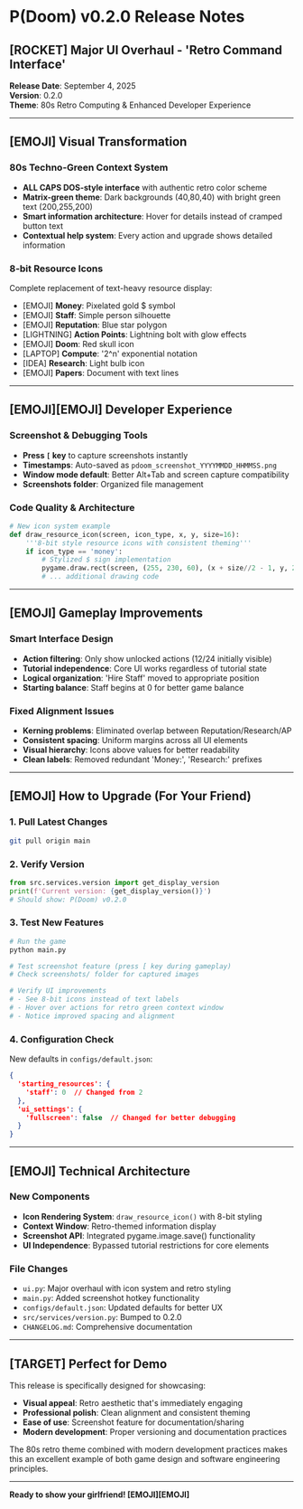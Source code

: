 # P(Doom) v0.2.0 Release Notes

## [ROCKET] Major UI Overhaul - 'Retro Command Interface'

**Release Date**: September 4, 2025  
**Version**: 0.2.0  
**Theme**: 80s Retro Computing & Enhanced Developer Experience

---

## [EMOJI] Visual Transformation

### 80s Techno-Green Context System
- **ALL CAPS DOS-style interface** with authentic retro color scheme
- **Matrix-green theme**: Dark backgrounds (40,80,40) with bright green text (200,255,200)
- **Smart information architecture**: Hover for details instead of cramped button text
- **Contextual help system**: Every action and upgrade shows detailed information

### 8-bit Resource Icons
Complete replacement of text-heavy resource display:
- [EMOJI] **Money**: Pixelated gold $ symbol
- [EMOJI] **Staff**: Simple person silhouette  
- [EMOJI] **Reputation**: Blue star polygon
- [LIGHTNING] **Action Points**: Lightning bolt with glow effects
- [EMOJI] **Doom**: Red skull icon
- [LAPTOP] **Compute**: '2^n' exponential notation
- [IDEA] **Research**: Light bulb icon
- [EMOJI] **Papers**: Document with text lines

---

## [EMOJI][EMOJI] Developer Experience

### Screenshot & Debugging Tools
- **Press `[` key** to capture screenshots instantly
- **Timestamps**: Auto-saved as `pdoom_screenshot_YYYYMMDD_HHMMSS.png`
- **Window mode default**: Better Alt+Tab and screen capture compatibility
- **Screenshots folder**: Organized file management

### Code Quality & Architecture
```python
# New icon system example
def draw_resource_icon(screen, icon_type, x, y, size=16):
    '''8-bit style resource icons with consistent theming'''
    if icon_type == 'money':
        # Stylized $ sign implementation
        pygame.draw.rect(screen, (255, 230, 60), (x + size//2 - 1, y, 2, size))
        # ... additional drawing code
```

---

## [EMOJI] Gameplay Improvements

### Smart Interface Design
- **Action filtering**: Only show unlocked actions (12/24 initially visible)
- **Tutorial independence**: Core UI works regardless of tutorial state
- **Logical organization**: 'Hire Staff' moved to appropriate position
- **Starting balance**: Staff begins at 0 for better game balance

### Fixed Alignment Issues
- **Kerning problems**: Eliminated overlap between Reputation/Research/AP
- **Consistent spacing**: Uniform margins across all UI elements
- **Visual hierarchy**: Icons above values for better readability
- **Clean labels**: Removed redundant 'Money:', 'Research:' prefixes

---

## [EMOJI] How to Upgrade (For Your Friend)

### 1. Pull Latest Changes
```bash
git pull origin main
```

### 2. Verify Version
```python
from src.services.version import get_display_version
print(f'Current version: {get_display_version()}')
# Should show: P(Doom) v0.2.0
```

### 3. Test New Features
```bash
# Run the game
python main.py

# Test screenshot feature (press [ key during gameplay)
# Check screenshots/ folder for captured images

# Verify UI improvements
# - See 8-bit icons instead of text labels
# - Hover over actions for retro green context window
# - Notice improved spacing and alignment
```

### 4. Configuration Check
New defaults in `configs/default.json`:
```json
{
  'starting_resources': {
    'staff': 0  // Changed from 2
  },
  'ui_settings': {
    'fullscreen': false  // Changed for better debugging
  }
}
```

---

## [EMOJI] Technical Architecture

### New Components
- **Icon Rendering System**: `draw_resource_icon()` with 8-bit styling
- **Context Window**: Retro-themed information display
- **Screenshot API**: Integrated pygame.image.save() functionality
- **UI Independence**: Bypassed tutorial restrictions for core elements

### File Changes
- `ui.py`: Major overhaul with icon system and retro styling
- `main.py`: Added screenshot hotkey functionality
- `configs/default.json`: Updated defaults for better UX
- `src/services/version.py`: Bumped to 0.2.0
- `CHANGELOG.md`: Comprehensive documentation

---

## [TARGET] Perfect for Demo

This release is specifically designed for showcasing:
- **Visual appeal**: Retro aesthetic that's immediately engaging
- **Professional polish**: Clean alignment and consistent theming
- **Ease of use**: Screenshot feature for documentation/sharing
- **Modern development**: Proper versioning and documentation practices

The 80s retro theme combined with modern development practices makes this an excellent example of both game design and software engineering principles.

---

**Ready to show your girlfriend! [EMOJI][EMOJI]**
